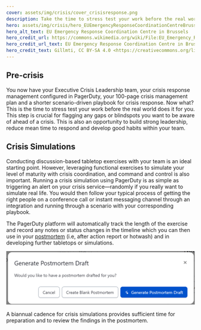 ```yaml
---
cover: assets/img/crisis/cover_crisisresponse.png
description: Take the time to stress test your work before the real world does it for you. Practice and simulations are crucial for flagging any gaps or blindspots you want to be aware of ahead of a crisis. This is also an opportunity to build strong leadership, reduce mean time to respond and develop good habits within your team.
hero: assets/img/crisis/hero_EUEmergencyResponseCoordinationCentreBrussels.png
hero_alt_text: EU Emergency Response Coordination Centre in Brussels
hero_credit_url: https://commons.wikimedia.org/wiki/File:EU_Emergency_Response_Coordination_Centre_in_Brussels.jpg
hero_credit_url_text: EU Emergency Response Coordination Centre in Brussels
hero_credit_text: Gillmti, CC BY-SA 4.0 <https://creativecommons.org/licenses/by-sa/4.0>, via Wikimedia Commons
---
```


## Pre-crisis
You now have your Executive Crisis Leadership team, your crisis response management configured in PagerDuty, your 100-page crisis management plan and a shorter scenario-driven playbook for crisis response. Now what? This is the time to stress test your work before the real world does it for you. This step is crucial for flagging any gaps or blindspots you want to be aware of ahead of a crisis. This is also an opportunity to build strong leadership, reduce mean time to respond and develop good habits within your team.

## Crisis Simulations
Conducting discussion-based tabletop exercises with your team is an ideal starting point. However, leveraging functional exercises to simulate your level of maturity with crisis coordination, and command and control is also important. Running a crisis simulation using PagerDuty is as simple as triggering an alert on your crisis service—randomly if you really want to simulate real life. You would then follow your typical process of getting the right people on a conference call or instant messaging channel through an integration and running through a scenario with your corresponding playbook.

The PagerDuty platform will automatically track the length of the exercise and record any notes or status changes in the timeline which you can then use in your [postmortem](https://postmortems.pagerduty.com/what_is/) (i.e, after action report or hotwash) and in developing further tabletops or simulations. 

![Create postmortems or incident reviews for all major incidents](../assets/img/crisis/08_postmortemdraft.png)

A biannual cadence for crisis simulations provides sufficient time for preparation and to review the findings in the postmortem.
